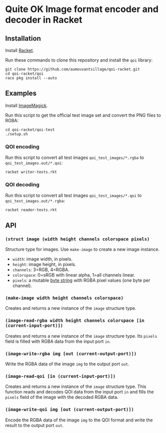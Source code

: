 Quite OK Image format encoder and decoder in Racket
===

Installation
------------

Install [Racket](https://racket-lang.org/).

Run these commands to clone this repository and install the `qoi` library:

```
git clone https://github.com/aumouvantsillage/qoi-racket.git
cd qoi-racket/qoi
raco pkg install --auto
```

Examples
--------

Install [ImageMagick](https://imagemagick.org/).

Run this script to get the official test image set and convert the PNG
files to RGBA:

```
cd qoi-racket/qoi-test
./setup.sh
```

### QOI encoding

Run this script to convert all test images `qoi_test_images/*.rgba` to `qoi_test_images.out/*.qoi`:

```
racket writer-tests.rkt
```

### QOI decoding

Run this script to convert all test images `qoi_test_images/*.qoi` to `qoi_test_images.out/*.rgba`:

```
racket reader-tests.rkt
```

API
---

### `(struct image (width height channels colorspace pixels)`

Structure type for images. Use `make-image` to create a new image instance.

* `width`: image width, in pixels.
* `height`: image height, in pixels.
* `channels`: 3=RGB, 4=RGBA.
* `colorspace`: 0=sRGB with linear alpha, 1=all channels linear.
* `pixels`: a mutable [byte string](https://docs.racket-lang.org/reference/bytestrings.html) with RGBA pixel values (one byte per channel).

### `(make-image width height channels colorspace)`

Creates and returns a new instance of the `image` structure type.

### `(image-read-rgba width height channels colorspace [in (current-input-port)])`

Creates and returns a new instance of the `image` structure type.
Its `pixels` field is filled with RGBA data from the input port `in`.

### `(image-write-rgba img [out (current-output-port)])`

Write the RGBA data of the image `img` to the output port `out`.

### `(image-read-qoi [in (current-input-port)])`

Creates and returns a new instance of the `image` structure type.
This function reads and decodes QOI data from the input port `in` and fills the
`pixels` field of the image with the decoded RGBA data.

### `(image-write-qoi img [out (current-output-port)])`

Encode the RGBA data of the image `img` to the QOI format and write the result
to the output port `out`.
